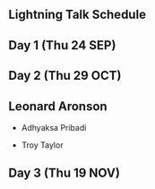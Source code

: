 ## Lightning Talk Schedule

## Day 1 (Thu 24 SEP)

## Day 2 (Thu 29 OCT)
## Leonard Aronson

* Adhyaksa Pribadi

* Troy Taylor

## Day 3 (Thu 19 NOV)
